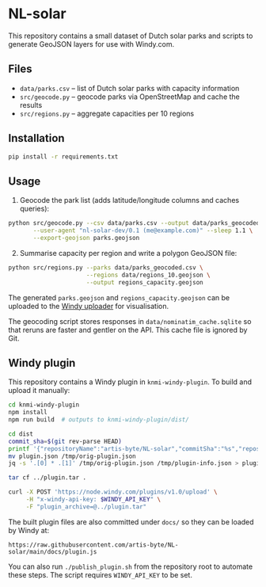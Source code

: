 # NL-solar

This repository contains a small dataset of Dutch solar parks and scripts to generate GeoJSON layers for use with Windy.com.

## Files

- `data/parks.csv` – list of Dutch solar parks with capacity information
- `src/geocode.py` – geocode parks via OpenStreetMap and cache the results
- `src/regions.py` – aggregate capacities per 10 regions

## Installation

```bash
pip install -r requirements.txt
```

## Usage

1. Geocode the park list (adds latitude/longitude columns and caches queries):

```bash
python src/geocode.py --csv data/parks.csv --output data/parks_geocoded.csv \
       --user-agent "nl-solar-dev/0.1 (me@example.com)" --sleep 1.1 \
       --export-geojson parks.geojson
```

2. Summarise capacity per region and write a polygon GeoJSON file:

```bash
python src/regions.py --parks data/parks_geocoded.csv \
                      --regions data/regions_10.geojson \
                      --output regions_capacity.geojson
```

The generated `parks.geojson` and `regions_capacity.geojson` can be uploaded to the [Windy uploader](https://windy.com/uploader) for visualisation.

The geocoding script stores responses in `data/nominatim_cache.sqlite` so that reruns are faster and gentler on the API. This cache file is ignored by Git.

## Windy plugin

This repository contains a Windy plugin in `knmi-windy-plugin`. To build and upload it manually:

```bash
cd knmi-windy-plugin
npm install
npm run build  # outputs to knmi-windy-plugin/dist/

cd dist
commit_sha=$(git rev-parse HEAD)
printf '{"repositoryName":"artis-byte/NL-solar","commitSha":"%s","repositoryOwner":"artis-byte"}\n' "$commit_sha" > /tmp/plugin-info.json
mv plugin.json /tmp/orig-plugin.json
jq -s '.[0] * .[1]' /tmp/orig-plugin.json /tmp/plugin-info.json > plugin.json

tar cf ../plugin.tar .

curl -X POST 'https://node.windy.com/plugins/v1.0/upload' \
     -H "x-windy-api-key: $WINDY_API_KEY" \
     -F "plugin_archive=@../plugin.tar"
```

The built plugin files are also committed under `docs/` so they can be loaded by Windy at:

```
https://raw.githubusercontent.com/artis-byte/NL-solar/main/docs/plugin.js
```
You can also run `./publish_plugin.sh` from the repository root to automate these steps. The script requires `WINDY_API_KEY` to be set.
